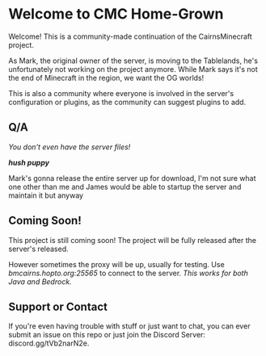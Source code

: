 # Welcome to CMC Home-Grown

Welcome! This is a community-made continuation of the CairnsMinecraft project.

As Mark, the original owner of the server, is moving to the Tablelands, he's unfortunately not working on the project anymore.
While Mark says it's not the end of Minecraft in the region, we want the OG worlds!

This is also a community where everyone is involved in the server's configuration or plugins, as the community can suggest plugins to add.

## Q/A

*You don't even have the server files!*

***hush puppy***

Mark's gonna release the entire server up for download, I'm not sure what one other than me and James would be able to startup the server and maintain it but anyway

## Coming Soon!

This project is still coming soon! The project will be fully released after the server's released.

However sometimes the proxy will be up, usually for testing. Use *bmcairns.hopto.org:25565* to connect to the server. *This works for both Java and Bedrock.*

## Support or Contact

If you're even having trouble with stuff or just want to chat, you can ever submit an issue on this repo or just join the Discord Server: discord.gg/tVb2narN2e.
